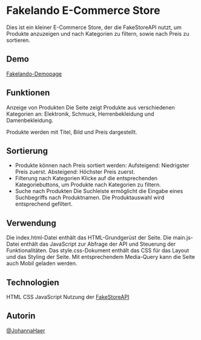 # Fakelando E-Commerce Store
Dies ist ein kleiner E-Commerce Store, der die FakeStoreAPI nutzt, um Produkte anzuzeigen und nach Kategorien zu filtern, sowie nach Preis zu sortieren.

## Demo

[Fakelando-Demopage](https://johannahaer.github.io/project_24_01_09_store_api/)

## Funktionen
Anzeige von Produkten
Die Seite zeigt Produkte aus verschiedenen Kategorien an: Elektronik, Schmuck, Herrenbekleidung und Damenbekleidung.

Produkte werden mit Titel, Bild und Preis dargestellt.

## Sortierung
- Produkte können nach Preis sortiert werden:
    Aufsteigend: Niedrigster Preis zuerst.
    Absteigend: Höchster Preis zuerst.
- Filterung nach Kategorien
    Klicke auf die entsprechenden Kategoriebuttons, um Produkte nach Kategorien zu filtern.
- Suche nach Produkten
    Die Suchleiste ermöglicht die Eingabe eines Suchbegriffs nach Produktnamen. Die Produktauswahl wird entsprechend gefiltert.

## Verwendung
Die index.html-Datei enthält das HTML-Grundgerüst der Seite.
Die main.js-Datei enthält das JavaScript zur Abfrage der API und Steuerung der Funktionalitäten.
Das style.css-Dokument enthält das CSS für das Layout und das Styling der Seite. Mit entsprechendem Media-Query kann die Seite auch Mobil geladen werden.

## Technologien
HTML
CSS
JavaScript
Nutzung der [FakeStoreAPI](https://fakestoreapi.com/docs)

## Autorin

[@JohannaHaer](https://github.com/JohannaHaer)